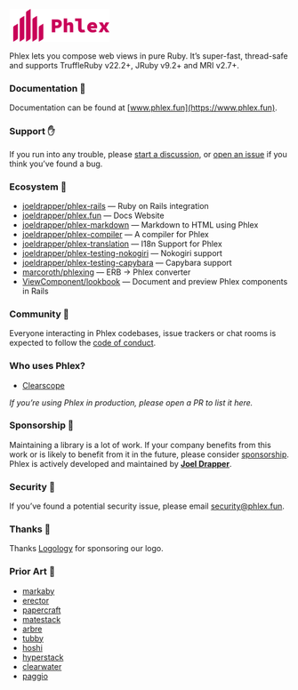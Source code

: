 <a href="https://www.phlex.fun"><img alt="Phlex logo" src="phlex_logo.png" width="180" /></a>

Phlex lets you compose web views in pure Ruby. It’s super-fast, thread-safe and supports TruffleRuby v22.2+, JRuby v9.2+ and MRI v2.7+.

### Documentation 📗

Documentation can be found at [www.phlex.fun](https://www.phlex.fun).

### Support ✋

If you run into any trouble, please [start a discussion](https://github.com/joeldrapper/phlex/discussions/new), or [open an issue](https://github.com/joeldrapper/phlex/issues/new) if you think you’ve found a bug.

### Ecosystem 🌱
- [joeldrapper/phlex-rails](https://github.com/joeldrapper/phlex-rails) — Ruby on Rails integration
- [joeldrapper/phlex.fun](https://github.com/joeldrapper/phlex.fun) — Docs Website
- [joeldrapper/phlex-markdown](https://github.com/joeldrapper/phlex-markdown) — Markdown to HTML using Phlex
- [joeldrapper/phlex-compiler](https://github.com/joeldrapper/phlex-compiler) — A compiler for Phlex
- [joeldrapper/phlex-translation](https://github.com/joeldrapper/phlex-translation) — I18n Support for Phlex 
- [joeldrapper/phlex-testing-nokogiri](https://github.com/joeldrapper/phlex-testing-nokogiri) — Nokogiri support
- [joeldrapper/phlex-testing-capybara](https://github.com/joeldrapper/phlex-testing-capybara) — Capybara support
- [marcoroth/phlexing](https://github.com/marcoroth/phlexing) — ERB → Phlex converter
- [ViewComponent/lookbook](https://github.com/ViewComponent/lookbook) — Document and preview Phlex components in Rails

### Community 🙌

Everyone interacting in Phlex codebases, issue trackers or chat rooms is expected to follow the [code of conduct](https://github.com/joeldrapper/phlex/blob/main/CODE_OF_CONDUCT.md).

### Who uses Phlex?

- [Clearscope](https://www.clearscope.io)

*If you’re using Phlex in production, please open a PR to list it here.*

### Sponsorship 💖

Maintaining a library is a lot of work. If your company benefits from this work or is likely to benefit from it in the future, please consider [sponsorship](https://github.com/sponsors/joeldrapper). Phlex is actively developed and maintained by **[Joel Drapper](https://github.com/sponsors/joeldrapper)**.

### Security 🚨

If you’ve found a potential security issue, please email [security@phlex.fun](mailto:security@phlex.fun).

### Thanks 🙏

Thanks [Logology](https://www.logology.co) for sponsoring our logo.

### Prior Art 🎨

- [markaby](https://github.com/markaby/markaby)
- [erector](https://github.com/erector/erector)
- [papercraft](https://github.com/digital-fabric/papercraft)
- [matestack](https://github.com/matestack/matestack-ui-core)
- [arbre](https://github.com/activeadmin/arbre)
- [tubby](https://github.com/judofyr/tubby)
- [hoshi](https://github.com/pete/hoshi)
- [hyperstack](https://github.com/hyperstack-org/hyperstack)
- [clearwater](https://github.com/clearwater-rb/clearwater)
- [paggio](https://github.com/opal/paggio)
